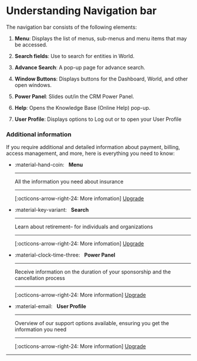 # Understanding Navigation bar
The navigation bar consists of the following elements:

1. **Menu**: Displays the list of menus, sub-menus and menu items that may be accessed.

2.  **Search fields**: Use to search for entities in World.

3. **Advance Search**: A pop-up page for advance search.

4. **Window Buttons**: Displays buttons for the Dashboard, World, and other open windows.

5. **Power Panel**: Slides out/in the CRM Power Panel.

6. **Help**: Opens the Knowledge Base (Online Help) pop-up.

7. **User Profile**: Displays options to Log out or to open your User Profile

### Additional information

If you require additional and detailed information about payment, billing, access management, and more, here is everything you need to know:

<div class="grid cards" markdown>

-   :material-hand-coin: &nbsp;
    __Menu__

    ---

    All the information you need about insurance

    ---

    [:octicons-arrow-right-24: More infomation] [Upgrade]

-   :material-key-variant: &nbsp;
    __Search__

    ---

    Learn about retirement– for individuals and
    organizations

    ---

    [:octicons-arrow-right-24: More infomation] [Upgrade]

-   :material-clock-time-three: &nbsp;
    __Power Panel__

    ---

    Receive information on the duration of your sponsorship and the cancellation
    process

    ---

    [:octicons-arrow-right-24: More information] [Upgrade]

-   :material-email: &nbsp;
    __User Profile__

    ---

    Overview of our support options available, ensuring you get the information you need

    ---

    [:octicons-arrow-right-24: More information] [Upgrade]

</div>

  [Upgrade]: enterprise-support.md

----  